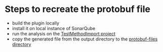 # Steps to recreate the protobuf file

- build the plugin locally
- install it on local instance of SonarQube
- run the analysis on the [TestMethodImport project](TestMethodImport)
- copy the generated file from the output directory to the [protobuf-files directory](protobuf-files)